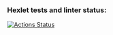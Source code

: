 ### Hexlet tests and linter status:
[![Actions Status](https://github.com/Mirgord/devops-engineer-from-scratch-project-49/actions/workflows/hexlet-check.yml/badge.svg)](https://github.com/Mirgord/devops-engineer-from-scratch-project-49/actions)